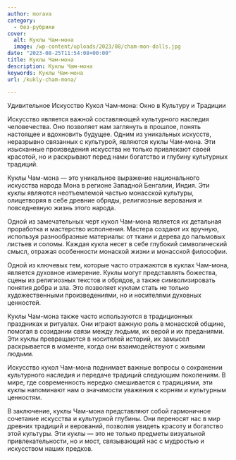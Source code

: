 ```yaml
---
author: morava
category:
  - без-рубрики
cover:
  alt: Куклы Чам-мона
  image: /wp-content/uploads/2023/08/cham-mon-dolls.jpg
date: "2023-08-25T11:54:08+00:00"
title: Куклы Чам-мона
description: Куклы Чам-мона
keywords: Куклы Чам-мона
url: /kukly-cham-mona/

---
```

Удивительное Искусство Кукол Чам-мона: Окно в Культуру и Традиции

Искусство является важной составляющей культурного наследия человечества. Оно позволяет нам заглянуть в прошлое, понять настоящее и вдохновить будущее. Одним из уникальных искусств, неразрывно связанных с культурой, являются куклы Чам-мона. Эти изысканные произведения искусства не только привлекают своей красотой, но и раскрывают перед нами богатство и глубину культурных традиций.

Куклы Чам-мона — это уникальное выражение национального искусства народа Мона в регионе Западной Бенгалии, Индия. Эти куклы являются неотъемлемой частью монасской культуры, олицетворяя в себе древние обряды, религиозные верования и повседневную жизнь этого народа.

Одной из замечательных черт кукол Чам-мона является их детальная проработка и мастерство исполнения. Мастера создают их вручную, используя разнообразные материалы: от ткани и дерева до пальмовых листьев и соломы. Каждая кукла несет в себе глубокий символический смысл, отражая особенности монаской жизни и монасской философии.

Одной из ключевых тем, которые часто отражаются в куклах Чам-мона, является духовное измерение. Куклы могут представлять божества, сцены из религиозных текстов и обрядов, а также символизировать понятия добра и зла. Это позволяет куклам стать не только художественными произведениями, но и носителями духовных ценностей.

Куклы Чам-мона также часто используются в традиционных праздниках и ритуалах. Они играют важную роль в монасской общине, помогая в созидании связи между людьми, их верой и их преданиями. Эти куклы превращаются в носителей историй, их замысел раскрывается в моменте, когда они взаимодействуют с живыми людьми.

Искусство кукол Чам-мона поднимает важные вопросы о сохранении культурного наследия и передаче традиций следующим поколениям. В мире, где современность нередко смешивается с традициями, эти куклы напоминают нам о значимости уважения к корням и культурным ценностям.

В заключение, куклы Чам-мона представляют собой гармоничное сочетание искусства и культурной глубины. Они переносят нас в мир древних традиций и верований, позволяя увидеть красоту и богатство этой культуры. Эти куклы — это не только предметы визуальной привлекательности, но и мост, связывающий нас с мудростью и искусством наших предков.
